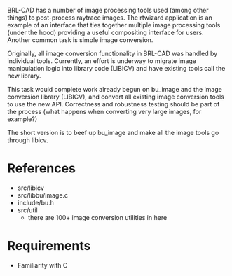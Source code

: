 BRL-CAD has a number of image processing tools used (among other things)
to post-process raytrace images. The rtwizard application is an example
of an interface that ties together multiple image processing tools
(under the hood) providing a useful compositing interface for users.
Another common task is simple image conversion.

Originally, all image conversion functionality in BRL-CAD was handled by
individual tools. Currently, an effort is underway to migrate image
manipulation logic into library code (LIBICV) and have existing tools
call the new library.

This task would complete work already begun on bu_image and the image
conversion library (LIBICV), and convert all existing image conversion
tools to use the new API. Correctness and robustness testing should be
part of the process (what happens when converting very large images, for
example?)

The short version is to beef up bu_image and make all the image tools
go through libicv.

# References

-   src/libicv
-   src/libbu/image.c
-   include/bu.h
-   src/util
    -   there are 100+ image conversion utilities in here

# Requirements

-   Familiarity with C